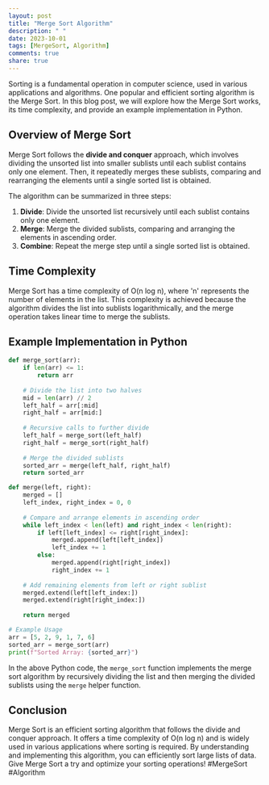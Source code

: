 ```yaml
---
layout: post
title: "Merge Sort Algorithm"
description: " "
date: 2023-10-01
tags: [MergeSort, Algorithm]
comments: true
share: true
---
```


Sorting is a fundamental operation in computer science, used in various applications and algorithms. One popular and efficient sorting algorithm is the Merge Sort. In this blog post, we will explore how the Merge Sort works, its time complexity, and provide an example implementation in Python.

## Overview of Merge Sort

Merge Sort follows the **divide and conquer** approach, which involves dividing the unsorted list into smaller sublists until each sublist contains only one element. Then, it repeatedly merges these sublists, comparing and rearranging the elements until a single sorted list is obtained.

The algorithm can be summarized in three steps:

1. **Divide**: Divide the unsorted list recursively until each sublist contains only one element.
2. **Merge**: Merge the divided sublists, comparing and arranging the elements in ascending order.
3. **Combine**: Repeat the merge step until a single sorted list is obtained.

## Time Complexity

Merge Sort has a time complexity of O(n log n), where 'n' represents the number of elements in the list. This complexity is achieved because the algorithm divides the list into sublists logarithmically, and the merge operation takes linear time to merge the sublists.

## Example Implementation in Python

```python
def merge_sort(arr):
    if len(arr) <= 1:
        return arr
    
    # Divide the list into two halves
    mid = len(arr) // 2
    left_half = arr[:mid]
    right_half = arr[mid:]
    
    # Recursive calls to further divide
    left_half = merge_sort(left_half)
    right_half = merge_sort(right_half)
    
    # Merge the divided sublists
    sorted_arr = merge(left_half, right_half)
    return sorted_arr

def merge(left, right):
    merged = []
    left_index, right_index = 0, 0
    
    # Compare and arrange elements in ascending order
    while left_index < len(left) and right_index < len(right):
        if left[left_index] <= right[right_index]:
            merged.append(left[left_index])
            left_index += 1
        else:
            merged.append(right[right_index])
            right_index += 1
    
    # Add remaining elements from left or right sublist
    merged.extend(left[left_index:])
    merged.extend(right[right_index:])
    
    return merged

# Example Usage
arr = [5, 2, 9, 1, 7, 6]
sorted_arr = merge_sort(arr)
print(f"Sorted Array: {sorted_arr}")
```

In the above Python code, the `merge_sort` function implements the merge sort algorithm by recursively dividing the list and then merging the divided sublists using the `merge` helper function.

## Conclusion

Merge Sort is an efficient sorting algorithm that follows the divide and conquer approach. It offers a time complexity of O(n log n) and is widely used in various applications where sorting is required. By understanding and implementing this algorithm, you can efficiently sort large lists of data. Give Merge Sort a try and optimize your sorting operations! #MergeSort #Algorithm